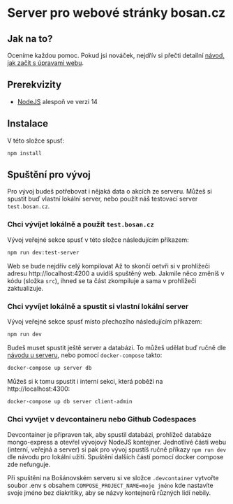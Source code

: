 # Server pro webové stránky bosan.cz

## Jak na to?

Oceníme každou pomoc. Pokud jsi nováček, nejdřív si přečti detailní [návod, jak začít s úpravami webu](./CONTRIBUTING.md).

## Prerekvizity

 - [NodeJS](http://nodejs.org/) alespoň ve verzi 14

## Instalace

V této složce spusť:

```
npm install
```

## Spuštění pro vývoj

Pro vývoj budeš potřebovat i nějaká data o akcích ze serveru. Můžeš si spustit buď vlastní lokální server, nebo použít náš testovací server `test.bosan.cz`.

### Chci vývíjet lokálně a použít `test.bosan.cz`

Vývoj veřejné sekce spusť v této složce následujícím příkazem:

```sh
npm run dev:test-server
```

Web se bude nejdřív celý kompilovat Až to skončí oetvři si v prohlížeči adresu http://localhost:4200 a uvidíš spuštěný web. Jakmile něco změníš v kódu (složka `src`), ihned se ta část zkompiluje a sama v prohlížeči zaktualizuje.

### Chci vyvíjet lokálně a spustit si vlastní lokální server

Vývoj veřejné sekce spusť místo přechozího následujícím příkazem:

```sh
npm run dev
```

Budeš muset spustit ještě server a databázi. To můžeš udělat buď ručně dle [návodu u serveru](../server), nebo pomocí `docker-compose` takto:

```sh
docker-compose up server db
```

Můžeš si k tomu spustit i interní sekci, která poběží na http://localhost:4300:

```sh
docker-compose up db server client-admin
```


### Chci vyvíjet v devcontaineru nebo Github Codespaces

Devcontainer je připraven tak, aby spustil databázi, prohlížeč databáze mongo-express a otevřel vývojový NodeJS kontejner. Jednotlivé části webu (interní, veřejná a server) si pak pro vývoj spustíš ručně příkazy `npm run dev` dle návodu pro lokální užití. Spuštění dalších částí pomocí docker compose zde nefunguje.

Při spuštění na Bošánovském serveru si ve složce `.devcontainer` vytvořte soubor .env s obsahem `COMPOSE_PROJECT_NAME=moje jméno` kde nastavíte svoje jméno bez diakritiky, aby se názvy kontejnerů různých lidí nebily.